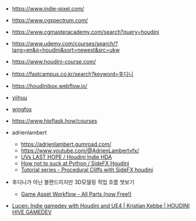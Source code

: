 
- <https://www.indie-pixel.com/>
- <https://www.cgspectrum.com/>
- <https://www.cgmasteracademy.com/search?query=houdini>
- <https://www.udemy.com/courses/search/?lang=en&q=houdini&sort=newest&src=ukw>
- <https://www.houdini-course.com/>
- <https://fastcampus.co.kr/search?keyword=후디니>
- <https://houdinibox.webflow.io/>
- [yiihuu](https://www.yiihuu.com/tutorials/soft/?type=&q=houdini&web_flag=yiihuu)
- [wingfox](https://www.wingfox.com/tutorials/soft/?pr=0,520&ty=2&q=houdini&p=1)
- <https://www.hipflask.how/courses>


- adrienlambert
  - <https://adrienlambert.gumroad.com/>
  - <https://www.youtube.com/@AdrienLambertvfx/>
  - [UVs LAST HOPE / Houdini Indie HDA](https://adrienlambert.gumroad.com/l/TbWQr)
  - [How not to suck at Python / SideFX Houdini](https://adrienlambert.gumroad.com/l/pythfx)
  - [Tutorial series - Procedural Cliffs with SideFX houdini](https://adrienlambert.gumroad.com/l/pYaGH)



- 후디니가 아닌 블랜드이지만 3D모델링 작업 흐름 엿보기
  - [Game Asset Workflow - All Parts (now Free!)](https://www.youtube.com/watch?v=4-N-0sAMg4U)
- [Lucen: Indie gamedev with Houdini and UE4 | Kristian Kebbe | HOUDINI HIVE GAMEDEV](https://www.youtube.com/watch?v=LCJlBs1B46M)


